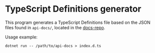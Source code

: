 # TypeScript Definitions generator

This program generates a TypeScript Definitions file based on the JSON files
found in `api-docs/`, located in the [docs-repo](https://github.com/fuse-open/docs).

Usage example:

    dotnet run -- /path/to/api-docs > index.d.ts
